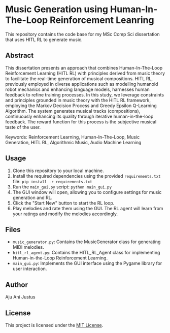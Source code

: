 # Music Generation using Human-In-The-Loop Reinforcement Leanring

This repository contains the code base for my MSc Comp Sci dissertation that uses HITL RL to generate music.

## Abstract
This dissertation presents an approach that combines Human-In-The-Loop Reinforcement Learning (HITL RL) with principles derived from music theory to facilitate the real-time generation of musical compositions. HITL RL, previously employed in diverse applications such as modelling humanoid robot mechanics and enhancing language models, harnesses human feedback to refine training processes. In this study, we leverage constraints and principles grounded in music theory with the HITL RL framework, employing the Markov Decision Process and Greedy Epsilon Q-Learning Algorithm. The system generates musical tracks (compositions), continuously enhancing its quality through iterative human-in-the-loop feedback. The reward function for this process is the subjective musical taste of the user.

Keywords: Reinforcement Learning, Human-In-The-Loop, Music Generation, HITL RL, Algorithmic Music, Audio Machine Learning

## Usage

1. Clone this repository to your local machine.
2. Install the required dependencies using the provided `requirements.txt` file:
```pip install -r requirements.txt```
3. Run the `main_gui.py` script:
```python main_gui.py```
4. The GUI window will open, allowing you to configure settings for music generation and RL.
5. Click the "Start New" button to start the RL loop.
6. Play melodies and rate them using the GUI. The RL agent will learn from your ratings and modify the melodies accordingly.

## Files

- `music_generator.py`: Contains the MusicGenerator class for generating MIDI melodies.
- `hitl_rl_agent.py`: Contains the HITL_RL_Agent class for implementing Human-in-the-Loop Reinforcement Learning.
- `main_gui.py`: Implements the GUI interface using the Pygame library for user interaction.

## Author

Aju Ani Justus

## License

This project is licensed under the [MIT License](LICENSE).
